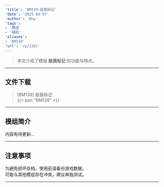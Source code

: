 ```yaml
---
'title': 'BM139-敌我标记'
'date': '2025-03-07'
'author': 'Bny'
'tags':
- '模组'
- '辅助'
'aliases':
- 'BM139'
'url': '/p/228/'
---
```


> 本文介绍了模组 **敌我标记** 的功能与特点。

---

## 文件下载

> [BM139] 敌我标记  
{{< pan "BM139" >}}  

---

## 模组简介

>  
内容有待更新...  

---

## 注意事项

>  
为避免损坏存档，使用前请备份游戏数据。  
可能与其他模组存在冲突，建议单独测试。  

---

